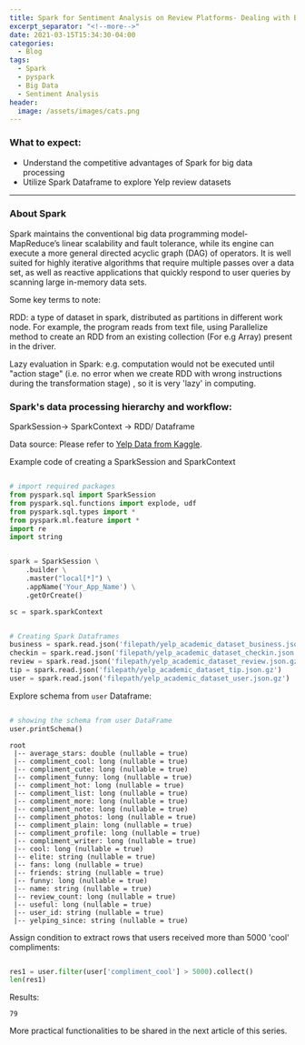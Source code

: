 ```yaml
---
title: Spark for Sentiment Analysis on Review Platforms- Dealing with Big Data- Part 1
excerpt_separator: "<!--more-->"
date: 2021-03-15T15:34:30-04:00
categories:
  - Blog
tags:
  - Spark
  - pyspark
  - Big Data
  - Sentiment Analysis
header:
  image: /assets/images/cats.png
---
```


### What to expect:
- Understand the competitive advantages of Spark for big data processing
- Utilize Spark Dataframe to explore Yelp review datasets

---

### About Spark

Spark maintains the conventional big data programming model- MapReduce’s linear scalability and fault tolerance, while its engine can execute a more general directed acyclic graph (DAG) of operators. It is well suited for highly iterative algorithms that require multiple passes over a data set, as well as reactive applications that quickly respond to user queries by scanning large in-memory data sets.

Some key terms to note:

RDD: a type of dataset in spark, distributed as partitions in different work node. For example, the program reads from text file, using Parallelize method to create an RDD from an existing collection (For e.g Array) present in the driver.

Lazy evaluation in Spark: e.g. computation would not be executed until "action stage" (i.e. no error when we create RDD with wrong instructions during the transformation stage) , so it is very 'lazy' in computing.

### Spark's data processing hierarchy and workflow:

SparkSession-> SparkContext -> RDD/ Dataframe

Data source: Please refer to [Yelp Data from Kaggle](https://www.kaggle.com/yelp-dataset/yelp-dataset).

Example code of creating a SparkSession and SparkContext

```python

# import required packages
from pyspark.sql import SparkSession
from pyspark.sql.functions import explode, udf
from pyspark.sql.types import *
from pyspark.ml.feature import * 
import re
import string


spark = SparkSession \
    .builder \
    .master("local[*]") \
    .appName('Your_App_Name') \
    .getOrCreate() 

sc = spark.sparkContext


# Creating Spark Dataframes
business = spark.read.json('filepath/yelp_academic_dataset_business.json.gz')
checkin = spark.read.json('filepath/yelp_academic_dataset_checkin.json.gz')
review = spark.read.json('filepath/yelp_academic_dataset_review.json.gz')
tip = spark.read.json('filepath/yelp_academic_dataset_tip.json.gz')
user = spark.read.json('filepath/yelp_academic_dataset_user.json.gz')

```

Explore schema from `user` Dataframe:

```python

# showing the schema from user DataFrame
user.printSchema()

```

```
root
 |-- average_stars: double (nullable = true)
 |-- compliment_cool: long (nullable = true)
 |-- compliment_cute: long (nullable = true)
 |-- compliment_funny: long (nullable = true)
 |-- compliment_hot: long (nullable = true)
 |-- compliment_list: long (nullable = true)
 |-- compliment_more: long (nullable = true)
 |-- compliment_note: long (nullable = true)
 |-- compliment_photos: long (nullable = true)
 |-- compliment_plain: long (nullable = true)
 |-- compliment_profile: long (nullable = true)
 |-- compliment_writer: long (nullable = true)
 |-- cool: long (nullable = true)
 |-- elite: string (nullable = true)
 |-- fans: long (nullable = true)
 |-- friends: string (nullable = true)
 |-- funny: long (nullable = true)
 |-- name: string (nullable = true)
 |-- review_count: long (nullable = true)
 |-- useful: long (nullable = true)
 |-- user_id: string (nullable = true)
 |-- yelping_since: string (nullable = true)

```

Assign condition to extract rows that users received more than 5000 'cool' compliments:

```python

res1 = user.filter(user['compliment_cool'] > 5000).collect()
len(res1)
```
Results:
```
79
```

More practical functionalities to be shared in the next article of this series.